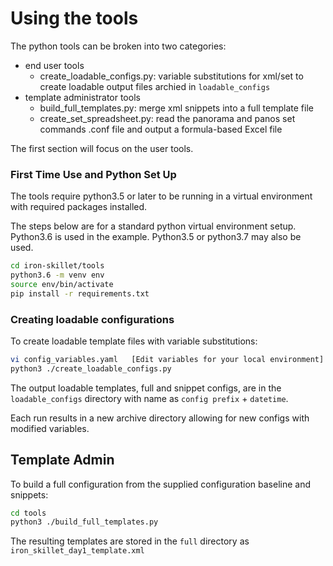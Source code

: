 # Using the tools

The python tools can be broken into two categories:

* end user tools
    + create_loadable_configs.py: variable substitutions for xml/set to create
    loadable output files archied in `loadable_configs`
* template administrator tools
    + build_full_templates.py: merge xml snippets into a full template file
    + create_set_spreadsheet.py: read the panorama and panos set commands .conf
    file and output a formula-based Excel file

The first section will focus on the user tools.

### First Time Use and Python Set Up

The tools require python3.5 or later to be running in a virtual environment
with required packages installed.

The steps below are for a standard python virtual environment setup.
Python3.6 is used in the example. Python3.5 or python3.7 may also be used.

```bash
cd iron-skillet/tools
python3.6 -m venv env
source env/bin/activate
pip install -r requirements.txt
```

### Creating loadable configurations

To create loadable template files with variable substitutions:

```bash
vi config_variables.yaml   [Edit variables for your local environment]
python3 ./create_loadable_configs.py
```

The output loadable templates, full and snippet configs, are in the `loadable_configs` directory with name as `config prefix` + `datetime`.

Each run results in a new archive directory allowing for new configs with modified variables.


## Template Admin

To build a full configuration from the supplied configuration baseline and snippets:

```bash
cd tools
python3 ./build_full_templates.py
```


The resulting templates are stored in the `full` directory as `iron_skillet_day1_template.xml`


